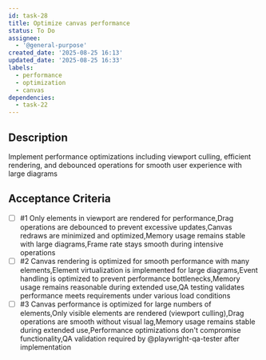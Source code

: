 ```yaml
---
id: task-28
title: Optimize canvas performance
status: To Do
assignee:
  - '@general-purpose'
created_date: '2025-08-25 16:13'
updated_date: '2025-08-25 16:33'
labels:
  - performance
  - optimization
  - canvas
dependencies:
  - task-22
---
```


## Description

Implement performance optimizations including viewport culling, efficient rendering, and debounced operations for smooth user experience with large diagrams

## Acceptance Criteria
<!-- AC:BEGIN -->
- [ ] #1 Only elements in viewport are rendered for performance,Drag operations are debounced to prevent excessive updates,Canvas redraws are minimized and optimized,Memory usage remains stable with large diagrams,Frame rate stays smooth during intensive operations
- [ ] #2 Canvas rendering is optimized for smooth performance with many elements,Element virtualization is implemented for large diagrams,Event handling is optimized to prevent performance bottlenecks,Memory usage remains reasonable during extended use,QA testing validates performance meets requirements under various load conditions
- [ ] #3 Canvas performance is optimized for large numbers of elements,Only visible elements are rendered (viewport culling),Drag operations are smooth without visual lag,Memory usage remains stable during extended use,Performance optimizations don't compromise functionality,QA validation required by @playwright-qa-tester after implementation
<!-- AC:END -->

